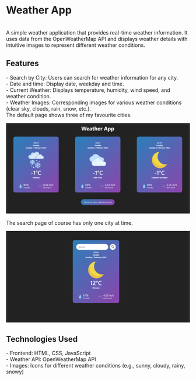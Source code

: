 <h1>Weather App</h1>
<br>
A simple weather application that provides real-time weather information. It uses data from the OpenWeatherMap API and displays weather details with intuitive images to represent different weather conditions.
<br>
<h2>Features</h2>
- Search by City: Users can search for weather information for any city.
<br>
- Date and time: Display date, weekday and time.
<br>
- Current Weather: Displays temperature, humidity, wind speed, and weather condition.
<br>
- Weather Images: Corresponding images for various weather conditions (clear sky, clouds, rain, snow, etc.).
<br>
The default page shows three of my favourite cities.

![Weather App Demo](./images/defaultpage.png)

The search page of course has only one city at time.

![Weather App Demo](./images/searchpage.png)
<br>
<h2>Technologies Used</h2>
- Frontend: HTML, CSS, JavaScript
<br>
- Weather API: OpenWeatherMap API
<br>
- Images: Icons for different weather conditions (e.g., sunny, cloudy, rainy, snowy)
